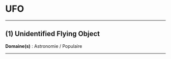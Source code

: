 # UFO

--------------------

## (1) Unidentified Flying Object

**Domaine(s)** : Astronomie / Populaire

--------------------
